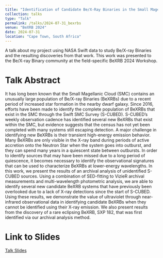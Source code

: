 ```yaml
---
title: "Identification of Candidate Be/X-Ray Binaries in the Small Magellanic Cloud using Archival Swift SMC Survey Data"
collection: talks
type: "Talk"
permalink: /talks/2024-07-31_bexrbs
venue: "BeXRB 2024"
date: 2024-07-31
location: "Cape Town, South Africa"
---
```


A talk about my project using NASA Swift data to study Be/X-ray Binaries and the resulting discoveries from that work. This work was presented to the Be/X-ray Binary community at the field-specific BeXRB 2024 Workshop.

Talk Abstract
=====

It has long been known that the Small Magellanic Cloud (SMC) contains an unusually large population of Be/X-ray Binaries (BeXRBs) due to a recent period of increased star formation in the nearby dwarf galaxy. 
Since 2016, efforts have been made to identify the complete population of BeXRBs that exist in the SMC through the Swift SMC Survey (S-CUBED). 
S-CUBED’s weekly observation cadence has identified several new BeXRBs that exist within the SMC, but evidence suggests that the census has not yet been completed with many systems still escaping detection. 
A major challenge in identifying new BeXRBs is their transient high-energy emission behavior. 
Many BeXRBs are only visible in the X-ray band during periods of active accretion onto the Neutron Star when the system goes into outburst, and they can spend many years in a quiescent state between outbursts. 
In order to identify sources that may have been missed due to a long period of quiescence, it becomes necessary to identify the observational signatures that can be used to characterize BeXRBs at lower-energy wavelengths. 
In this work, we present the results of an archival analysis of unidentified S-CUBED sources. 
Using a combination of SED-fitting to VizieR archival measurements and multi-wavelength photometric analysis, we are able to identify several new candidate BeXRB systems that have previously been overlooked due to a lack of X-ray detections since the start of S-CUBED. 
Using these results, we demonstrate the value of ultraviolet through near-infrared observational data in identifying candidate BeXRBs when they cannot be identified using their X-ray emission. 
We also present results from the discovery of a rare eclipsing BeXRB, SXP 182, that was first identified via our archival analysis method.


Link to Slides
=====

[Talk Slides](/files/Gaudin_BeXRB_2024.pdf)
